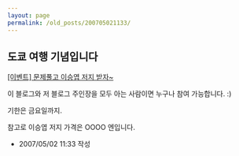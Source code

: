 ```yaml
---
layout: page
permalink: /old_posts/200705021133/
---
```


## 도쿄 여행 기념입니다

<a href="http://tomowind.egloos.com/3149030" title="">[이벤트] 문제풀고 이승엽 저지 받자~</a>

이 블로그와 저 블로그 주인장을 모두 아는 사람이면 누구나 참여 가능합니다. :)

기한은 금요일까지.

참고로 이승엽 저지 가격은 OOOO 엔입니다.






- 2007/05/02 11:33 작성
